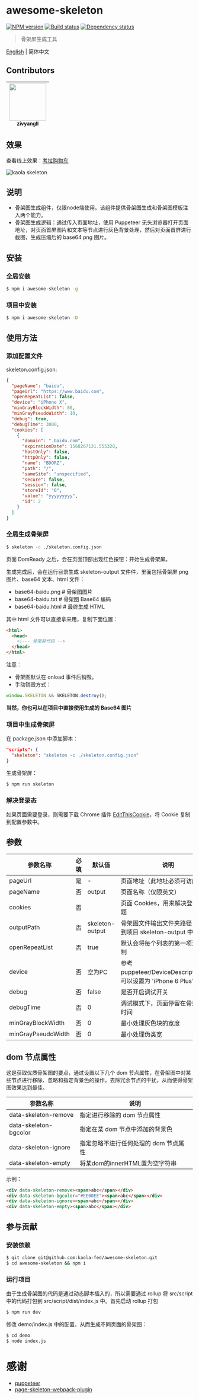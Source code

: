 # awesome-skeleton

[![NPM version][npm-image]][npm-url]
[![Build status][travis-image]][travis-url]
[![Dependency status][daviddm-image]][daviddm-url]

> 骨架屏生成工具

[English](./README.md) | 简体中文


<!-- GITCONTRIBUTOR_START -->

## Contributors

|[<img src="https://avatars1.githubusercontent.com/u/11460601?v=4" width="100px;"/><br/><sub><b>zivyangll</b></sub>](https://github.com/zivyangll)<br/>|
| :---: |

<!-- GITCONTRIBUTOR_END -->

## 效果

查看线上效果：[考拉购物车](https://m-buy.kaola.com/cart.html)

![kaola skeleton](https://user-images.githubusercontent.com/11460601/65293821-19225f00-db8f-11e9-802f-ef34458e9c58.jpg)

## 说明
* 骨架图生成组件，仅限node端使用。该组件提供骨架图生成和骨架图模板注入两个能力。
* 骨架图生成逻辑：通过传入页面地址，使用 Puppeteer 无头浏览器打开页面地址，对页面首屏图片和文本等节点进行灰色背景处理，然后对页面首屏进行截图，生成压缩后的 base64 png 图片。

## 安装

### 全局安装

```bash
$ npm i awesome-skeleton -g
```

### 项目中安装
```bash
$ npm i awesome-skeleton -D
```

## 使用方法

### 添加配置文件

skeleton.config.json:

```json
{
  "pageName": "baidu",
  "pageUrl": "https://www.baidu.com",
  "openRepeatList": false,
  "device": "iPhone X",
  "minGrayBlockWidth": 80,
  "minGrayPseudoWidth": 10,
  "debug": true,
  "debugTime": 3000,
  "cookies": [
    {
      "domain": ".baidu.com",
      "expirationDate": 1568267131.555328,
      "hostOnly": false,
      "httpOnly": false,
      "name": "BDORZ",
      "path": "/",
      "sameSite": "unspecified",
      "secure": false,
      "session": false,
      "storeId": "0",
      "value": "yyyyyyyyy",
      "id": 2
    }
  ]
}
```

### 全局生成骨架屏

```bash
$ skeleton -c ./skeleton.config.json
```

页面 DomReady 之后，会在页面顶部出现红色按钮：开始生成骨架屏。

生成完成后，会在运行目录生成 skeleton-output 文件件，里面包括骨架屏 png 图片、base64 文本、html 文件：
- base64-baidu.png # 骨架图图片
- base64-baidu.txt # 骨架图 Base64 编码
- base64-baidu.html # 最终生成 HTML

其中 html 文件可以直接拿来用，复制下面位置：

```html
<html>
  <head>
    <!--- 骨架屏代码 -->
  </head>
</html>
```

注意：
- 骨架图默认在 onload 事件后销毁。
- 手动销毁方式：

```js
window.SKELETON && SKELETON.destroy();
```

**当然，你也可以在项目中直接使用生成的 Base64 图片**

### 项目中生成骨架屏

在 package.json 中添加脚本：

```json
"scripts": {
  "skeleton": "skeleton -c ./skeleton.config.json"
}
```

生成骨架屏：

```bash
$ npm run skeleton
```

### 解决登录态

如果页面需要登录，则需要下载 Chrome 插件 [EditThisCookie](https://chrome.google.com/webstore/detail/editthiscookie/fngmhnnpilhplaeedifhccceomclgfbg)，将 Cookie 复制到配置参数中。

## 参数

| 参数名称 | 必填 | 默认值 | 说明 |
| --- | --- | --- | --- |
| pageUrl | 是 | - | 页面地址（此地址必须可访问） |
| pageName | 否 | output | 页面名称（仅限英文） |
| cookies | 否 |  | 页面 Cookies，用来解决登录态问题 |
| outputPath | 否 | skeleton-output | 骨架图文件输出文件夹路径，默认到项目 skeleton-output 中 |
| openRepeatList | 否 | true | 默认会将每个列表的第一项进行复制 |
| device | 否 | 空为PC | 参考 puppeteer/DeviceDescriptors.js，可以设置为 'iPhone 6 Plus' |
| debug | 否 | false | 是否开启调试开关 |
| debugTime | 否 | 0 | 调试模式下，页面停留在骨架图的时间 |
| minGrayBlockWidth | 否 | 0 | 最小处理灰色块的宽度 |
| minGrayPseudoWidth | 否 | 0 | 最小处理伪类宽 |

## dom 节点属性

这是获取优质骨架图的要点，通过设置以下几个 dom 节点属性，在骨架图中对某些节点进行移除、忽略和指定背景色的操作，去除冗余节点的干扰，从而使得骨架图效果达到最佳。

| 参数名称 | 说明 |
| --- | --- |
| data-skeleton-remove | 指定进行移除的 dom 节点属性 |
| data-skeleton-bgcolor | 指定在某 dom 节点中添加的背景色 |
| data-skeleton-ignore | 指定忽略不进行任何处理的 dom 节点属性 |
| data-skeleton-empty | 将某dom的innerHTML置为空字符串 |

示例：

```html
<div data-skeleton-remove><span>abc</span></div>
<div data-skeleton-bgcolor="#EE00EE"><span>abc</span></div>
<div data-skeleton-ignore><span>abc</span></div>
<div data-skeleton-empty><span>abc</span></div>
```

## 参与贡献

### 安装依赖

```bash
$ git clone git@github.com:kaola-fed/awesome-skeleton.git
$ cd awesome-skeleton && npm i
```

### 运行项目

由于生成骨架图的代码是通过动态脚本插入的，所以需要通过 rollup 将 src/script 中的代码打包到 src/script/dist/index.js 中。首先启动 rollup 打包

```bash
$ npm run dev
```

修改 demo/index.js 中的配置，从而生成不同页面的骨架图：

```bash
$ cd demo
$ node index.js
```

# 感谢

- [puppeteer](https://github.com/GoogleChrome/puppeteer)
- [page-skeleton-webpack-plugin](https://github.com/ElemeFE/page-skeleton-webpack-plugin)

[npm-image]: https://img.shields.io/npm/v/awesome-skeleton.svg?style=flat-square&logo=npm
[npm-url]: https://npmjs.org/package/awesome-skeleton
[travis-image]: https://img.shields.io/travis/kaola-fed/awesome-skeleton/master.svg?style=flat-square&logo=travis
[travis-url]: https://travis-ci.org/kaola-fed/awesome-skeleton
[daviddm-image]: https://img.shields.io/david/kaola-fed/awesome-skeleton.svg?style=flat-square
[daviddm-url]: https://david-dm.org/kaola-fed/awesome-skeleton
